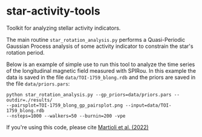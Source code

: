 # star-activity-tools

Toolkit for analyzing stellar activity indicators.
 
The main routine `star_rotation_analysis.py` performs a Quasi-Periodic Gaussian Process analysis of some activity indicator to constrain the star's rotation period.

Below is an example of simple use to run this tool to analyze the time series of the longitudinal magnetic field measured with SPIRou. In this example the data is saved in the file `data/TOI-1759_blong.rdb` and the priors are saved in the file `data/priors.pars`:

```
python star_rotation_analysis.py --gp_priors=data/priors.pars --outdir=./results/ 
--pairsplot=TOI-1759_blong_gp_pairsplot.png --input=data/TOI-1759_blong.rdb 
--nsteps=1000 --walkers=50 --burnin=200 -vpe
```

If you're using this code, please cite [Martioli et al. (2022)](https://ui.adsabs.harvard.edu/abs/2022arXiv220201259M/abstract)
